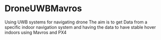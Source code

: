 # DroneUWBMavros
Using UWB systems for navigating drone
The aim is to get Data from a specific indoor navigation system and having the data to have stable hover indoors using Mavros and PX4
